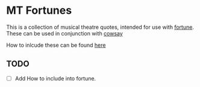 # MT Fortunes

This is a collection of musical theatre quotes, intended for use with [fortune](<https://en.wikipedia.org/wiki/Fortune_(Unix)>). These can be used in conjunction with [cowsay](https://en.wikipedia.org/wiki/Cowsay)

How to inlcude these can be found [here](https://askubuntu.com/questions/36523/creating-a-fortunes-file)

## TODO

- [ ] Add How to include into fortune.
